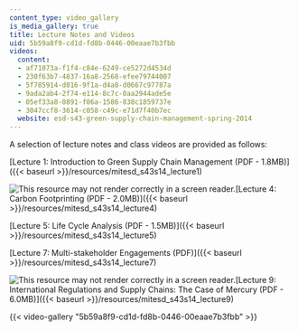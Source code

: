 ```yaml
---
content_type: video_gallery
is_media_gallery: true
title: Lecture Notes and Videos
uid: 5b59a8f9-cd1d-fd8b-0446-00eaae7b3fbb
videos:
  content:
  - af71073a-f1f4-c84e-6249-ce5272d4534d
  - 230f63b7-4837-16a8-2568-efee79744007
  - 5f785914-d016-9f1a-d4a8-d0667c97787a
  - 9ada2ab4-2f74-e114-8c7c-0aa2944ade5e
  - 05ef33a8-0891-f06a-1586-838c1859737e
  - 3047ccf8-3614-c058-c49c-e71d7f40b7ec
  website: esd-s43-green-supply-chain-management-spring-2014
---
```


A selection of lecture notes and class videos are provided as follows:

[Lecture 1: Introduction to Green Supply Chain Management (PDF - 1.8MB)]({{< baseurl >}}/resources/mitesd_s43s14_lecture1)

![This resource may not render correctly in a screen reader.](/images/inacessible.gif)[Lecture 4: Carbon Footprinting (PDF - 2.0MB)]({{< baseurl >}}/resources/mitesd_s43s14_lecture4)

[Lecture 5: Life Cycle Analysis (PDF - 1.5MB)]({{< baseurl >}}/resources/mitesd_s43s14_lecture5)

[Lecture 7: Multi-stakeholder Engagements (PDF)]({{< baseurl >}}/resources/mitesd_s43s14_lecture7)

![This resource may not render correctly in a screen reader.](/images/inacessible.gif)[Lecture 9: International Regulations and Supply Chains: The Case of Mercury (PDF - 6.0MB)]({{< baseurl >}}/resources/mitesd_s43s14_lecture9)

{{< video-gallery "5b59a8f9-cd1d-fd8b-0446-00eaae7b3fbb" >}}


